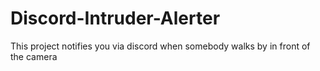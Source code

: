 # Discord-Intruder-Alerter
This project notifies you via discord when somebody walks by in front of the camera
